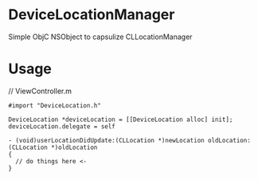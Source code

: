 DeviceLocationManager
=====================

Simple ObjC NSObject to capsulize CLLocationManager

# Usage

// ViewController.m

```objc
#import "DeviceLocation.h"

DeviceLocation *deviceLocation = [[DeviceLocation alloc] init];
deviceLocation.delegate = self

- (void)userLocationDidUpdate:(CLLocation *)newLocation oldLocation:(CLLocation *)oldLocation
{
  // do things here <-	
}
```
